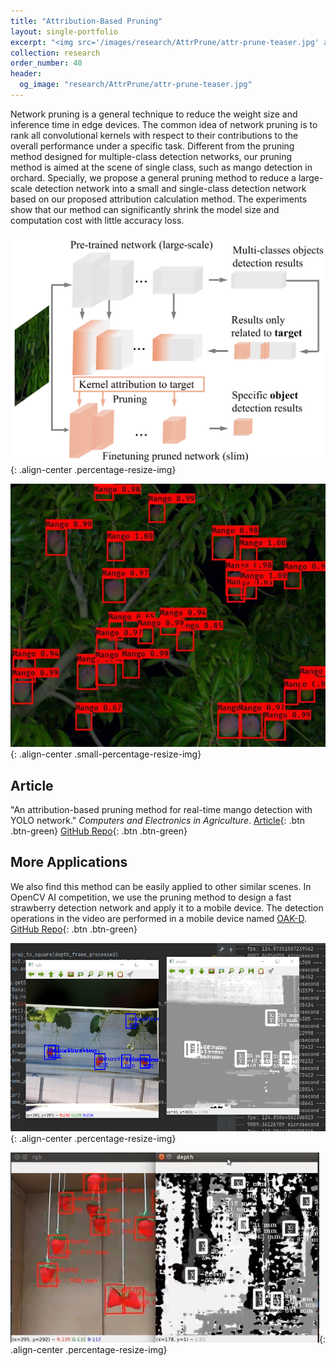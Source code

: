 ```yaml
---
title: "Attribution-Based Pruning"
layout: single-portfolio
excerpt: "<img src='/images/research/AttrPrune/attr-prune-teaser.jpg' alt=''>"
collection: research
order_number: 40
header: 
  og_image: "research/AttrPrune/attr-prune-teaser.jpg"
---
```


Network pruning is a general technique to reduce the weight size and inference time in edge devices. The common idea of network pruning is to rank all convolutional kernels with respect to their contributions to the overall performance under a specific task. Different from the pruning method designed for multiple-class detection networks, our pruning method is aimed at the scene of single class, such as mango detection in orchard. Specially, we propose a general pruning method to reduce a large-scale detection network into a small and single-class detection network based on our proposed attribution calculation method. The experiments show that our method can significantly shrink the model size and computation cost with little accuracy loss.

![](/images/research/AttrPrune/attr-prune-teaser.jpg){: .align-center .percentage-resize-img}

![](/images/research/AttrPrune/detMangoResultb.jpg){: .align-center .small-percentage-resize-img}

## Article

"An attribution-based pruning method for real-time mango detection with YOLO network." *Computers and Electronics in Agriculture*. [Article](https://www.sciencedirect.com/science/article/pii/S0168169919313717?dgcid=author){: .btn .btn-green} [GitHub Repo](https://github.com/GlowingHorse/Fast-Mango-Detection){: .btn .btn-green}

## More Applications

We also find this method can be easily applied to other similar scenes. In OpenCV AI competition, we use the pruning method to design a fast strawberry detection network and apply it to a mobile device. The detection operations in the video are performed in a mobile device named [OAK-D](https://opencv.org/opencv-ai-competition-2021/#introSection). [GitHub Repo](https://github.com/GlowingHorse/OAKD-yolov4-tiny-tf2-strawberry){: .btn .btn-green}

![](/images/research/AttrPrune/detect_strawberry.png){: .align-center .percentage-resize-img}

![](/images/research/AttrPrune/detect_strawberry2.png){: .align-center .percentage-resize-img}
